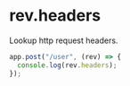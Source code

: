 # rev.headers

Lookup http request headers.

```js
app.post("/user", (rev) => {
  console.log(rev.headers);
});
```
